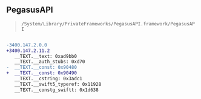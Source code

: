 ## PegasusAPI

> `/System/Library/PrivateFrameworks/PegasusAPI.framework/PegasusAPI`

```diff

-3400.147.2.0.0
+3400.147.2.11.2
   __TEXT.__text: 0xad9bb0
   __TEXT.__auth_stubs: 0xd70
-  __TEXT.__const: 0x90480
+  __TEXT.__const: 0x90490
   __TEXT.__cstring: 0x3adc1
   __TEXT.__swift5_typeref: 0x11928
   __TEXT.__constg_swiftt: 0x1d638

```
